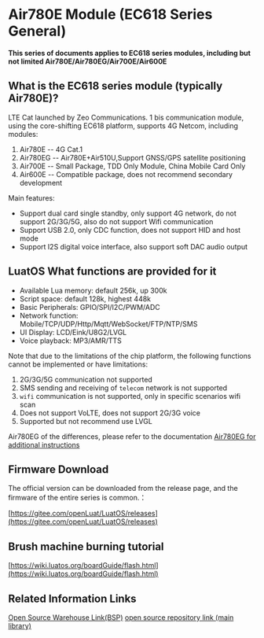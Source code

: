 # Air780E Module (EC618 Series General)



**This series of documents applies to EC618 series modules, including but not limited Air780E/Air780EG/Air700E/Air600E**

## What is the EC618 series module (typically Air780E)?

LTE Cat launched by Zeo Communications. 1 bis communication module, using the core-shifting EC618 platform, supports 4G Netcom, including modules:

1. Air780E  -- 4G Cat.1
2. Air780EG -- Air780E+Air510U,Support GNSS/GPS satellite positioning
3. Air700E  -- Small Package, TDD Only Module, China Mobile Card Only
4. Air600E  -- Compatible package, does not recommend secondary development

Main features:
- Support dual card single standby, only support 4G network, do not support 2G/3G/5G, also do not support Wifi communication
- Support USB 2.0, only CDC function, does not support HID and host mode
- Support I2S digital voice interface, also support soft DAC audio output

## LuatOS What functions are provided for it

- Available Lua memory: default 256k, up 300k
- Script space: default 128k, highest 448k
- Basic Peripherals: GPIO/SPI/I2C/PWM/ADC
- Network function: Mobile/TCP/UDP/Http/Mqtt/WebSocket/FTP/NTP/SMS
- UI Display: LCD/Eink/U8G2/LVGL
- Voice playback: MP3/AMR/TTS

Note that due to the limitations of the chip platform, the following functions cannot be implemented or have limitations:
1. 2G/3G/5G communication not supported
2. SMS sending and receiving of `telecom` network is not supported
3. `wifi` communication is not supported, only in specific scenarios wifi scan
4. Does not support VoLTE, does not support 2G/3G voice
5. Supported but not recommend use LVGL

Air780EG of the differences, please refer to the documentation [Air780EG for additional instructions](air780eg.md)

## Firmware Download

The official version can be downloaded from the release page, and the firmware of the entire series is common.：

[https://gitee.com/openLuat/LuatOS/releases](https://gitee.com/openLuat/LuatOS/releases)

## Brush machine burning tutorial

[https://wiki.luatos.org/boardGuide/flash.html](https://wiki.luatos.org/boardGuide/flash.html)

## Related Information Links

[Open Source Warehouse Link(BSP)](https://gitee.com/openLuat/luatos-soc-2022)
[open source repository link (main library)](https://gitee.com/openLuat/LuatOS)
